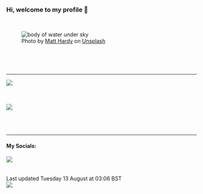 <h3>Hi, welcome to my profile 👋</h3>

<br />
<figure>
  <img
    src="https://images.unsplash.com/photo-1518837695005-2083093ee35b?crop=entropy&cs=tinysrgb&fit=max&fm=jpg&ixid=M3wyNzQ3MDB8MHwxfHJhbmRvbXx8fHx8fHx8fDE3MjM1MTExNjd8&ixlib=rb-4.0.3&q=80&w=1080&auto=format"
    alt="body of water under sky" 
  />
  <figcaption>Photo by <a
    href="https://unsplash.com/@matthardy?utm_source=Profile%20readme&utm_medium=referral">Matt Hardy</a> on <a
    href="https://unsplash.com/?utm_source=Profile%20readme&utm_medium=referral">Unsplash</a></figcaption>
</figure>




  <br /><br /><br />

<hr />
<img
  src="https://github-readme-stats.vercel.app/api?username=shanelucy&show_icons=true&theme=calm"
/>
<br /><br /><br />

<img 
  src="https://github-readme-stats.vercel.app/api/top-langs/?username=shanelucy&theme=calm"
/>
<br /><br /><br /><br />
<hr />
<h4>My Socials:</h4>
<a href="https://uk.linkedin.com/in/shane-lucy-4735b616a">
  <img
    src="https://img.shields.io/badge/linkedin%20-%230077B5.svg?&style=for-the-badge&logo=linkedin&logoColor=white"
  />
</a>
<br /><br /><br />
Last updated Tuesday 13 August at 03:06 BST
<br />
<img
  src="https://github.com/ShaneLucy/ShaneLucy/workflows/README%20build/badge.svg"
/>
